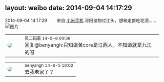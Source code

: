 layout: weibo
date: 2014-09-04 14:17:29
---
<meta name="referrer" content="no-referrer" />

2014-09-04 14:17:29  &nbsp;&nbsp;&nbsp;&nbsp;&nbsp;&nbsp; 来自 <a href="http://app.weibo.com/t/feed/22zMnn" rel="nofollow">小米手机</a>
浔阳览物过江头，想和走兽吃花酒…… ​​​
![图片](https://ww2.sinaimg.cn/large/6d2a6003jw1ek0f3ckupsj20qo0f0mxs.jpg)

<table style="width: 100%;">
  <tr>
    <td style="width: 40px;"><img style="border-radius:50%" src="https://tva3.sinaimg.cn/crop.0.0.639.639.50/6d2a6003jw8f3idy69w2gj20hs0hrt9g.jpg?KID=imgbed,tva&Expires=1624463461&ssig=VCSOllxMcZ"></td>
    <td colspan="2"><small>风二码畜 14-9-6 00:36</small><br/>回复@benyangh:只知道黄core是江西人，不知道就是九江的呀</td>
  </tr>
</table>

<table style="width: 100%;">
  <tr>
    <td style="width: 40px;"><img style="border-radius:50%" src="https://tva1.sinaimg.cn/crop.296.450.921.921.50/71d749a6jw1ed6em798pyj216o16otmk.jpg?KID=imgbed,tva&Expires=1624463461&ssig=Z3QVOSYZRA"></td>
    <td colspan="2"><small>benyangh 14-9-5 18:02</small><br/>去我老家了？</td>
  </tr>
</table>
